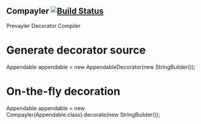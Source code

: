## Compayler [![Build Status](https://travis-ci.org/sormuras/compayler.png?branch=master)](https://travis-ci.org/sormuras/compayler)

Prevayler Decorator Compiler

# Generate decorator source 

  Appendable appendable = new AppendableDecorator(new StringBuilder());


# On-the-fly decoration

  Appendable appendable = new Compayler(Appendable.class).decorate(new StringBuilder());
